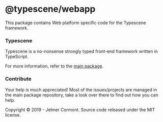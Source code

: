 # @typescene/webapp

This package contains Web platform specific code for the Typescene framework.

### Typescene

Typescene is a no-nonsense strongly typed front-end framework written in TypeScript.

For more information, refer to the [main package](/typescene/typescene).

### Contribute

Your help is much appreciated! Most of the issues/projects are managed in the main package repository, take a look over there to find out how you can help.

Copyright © 2019 - Jelmer Cormont. Source code released under the MIT license.
